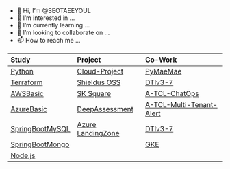 - 👋 Hi, I’m @SEOTAEEYOUL
- 👀 I’m interested in ...
- 🌱 I’m currently learning ...
- 💞️ I’m looking to collaborate on ...
- 📫 How to reach me ...

<!---
SEOTAEEYOUL/SEOTAEEYOUL is a ✨ special ✨ repository because its `README.md` (this file) appears on your GitHub profile.
You can click the Preview link to take a look at your changes.
--->
| Study | Project | Co-Work |  
|:---|:---|:---|  
| [Python](https://github.com/SEOTAEEYOUL/python) | [Cloud-Project](https://github.com/SEOTAEEYOUL/Cloud-Project) | [PyMaeMae](https://github.com/JINYONG-LEE/PyMaeMae) |     
|[Terraform](https://github.com/SEOTAEEYOUL/terraform) | [Shieldus OSS](https://github.com/SEOTAEEYOUL/Project-S) | [DTlv3-7](https://github.com/SEOTAEEYOUL/DTv3-7)|      
| [AWSBasic](https://github.com/SEOTAEEYOUL/AWSBasic)  | [SK Square](https://github.com/SEOTAEEYOUL/AzureLandingZone.SKSQ)  | [A-TCL-ChatOps](https://github.com/SEOTAEEYOUL/A-TCL-ChatOps) |
| [AzureBasic](https://github.com/SEOTAEEYOUL/AzureBasic) | [DeepAssessment](https://github.com/SEOTAEEYOUL/DeepAssessment) |[A-TCL-Multi-Tenant-Alert](https://github.com/SEOTAEEYOUL/A-TCL-Multi-Tenant-Alert) |   
| [SpringBootMySQL](https://github.com/SEOTAEEYOUL/SpringBootMySQL) | [Azure LandingZone](https://github.com/SEOTAEEYOUL/AzureLandingZone) | [DTlv3-7](https://github.com/SEOTAEEYOUL/DTv3-7) |  
| [SpringBootMongo](https://github.com/SEOTAEEYOUL/SpringBootMongo) | | [GKE](https://github.com/SEOTAEEYOUL/GKE) |   
| [Node.js](https://github.com/SEOTAEEYOUL/nodejs) | | |  
